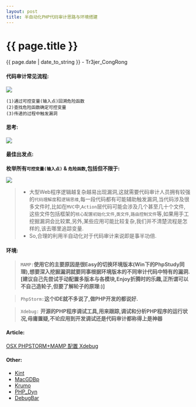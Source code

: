 ```yaml
---
layout: post
title: 半自动化PHP代码审计思路与环境搭建
---
```


{{ page.title }}
================
<p class="date">{{ page.date | date_to_string }} - Tr3jer_CongRong</p>

#### 代码审计常见流程:

<img src="http://tr3jer-1252048719.cos.ap-hongkong.myqcloud.com/2132b1y3k21.png">

	(1)通过可控变量(输入点)回溯危险函数
	(2)查找危险函数确定可控变量
	(3)传递的过程中触发漏洞
	
#### 思考:
<img src="http://tr3jer-1252048719.cos.ap-hongkong.myqcloud.com/32ee43tgreg.png">

#### 最佳出发点:
**枚举所有`可控变量(输入点)` & `危险函数`,包括但不限于:**

<img src="http://tr3jer-1252048719.cos.ap-hongkong.myqcloud.com/ahs98isuaf.png">

> * 大型Web程序逻辑越复杂越易出现漏洞,这就需要代码审计人员拥有较强的`代码理解度`和`逻辑思维`,每一段代码都有可能辅助触发漏洞,当代码涉及很多文件时,比如在`MVC`中,`Action`层代码可能会涉及几个甚至几十个文件,这些文件包括框架的`核心配置初始化文件`,`类文件`,`路由控制文件`等,如果用手工挖掘漏洞会比较累,另外,某些应用可能比较复杂,我们并不清楚流程是怎样的,该去哪里追踪变量.
> * So,合理的利用半自动化对于代码审计来说即是事半功倍.

#### 环境:

> `MAMP:`**使用它的主要原因是很Easy的切换环境版本(Win下的PhpStudy同理),想要深入挖掘漏洞就要同事根据环境版本的不同审计代码中特有的漏洞.[建议自己先尝试手动配置多版本与各模块,Enjoy折腾时的乐趣,正所谓可以不自己造轮子,但要了解轮子的原理:)]**

> `PhpStorm:`**这个IDE就不多说了,做PHP开发的都说好.**

> `Xdebug:` **开源的PHP程序调试工具,用来跟踪,调试和分析PHP程序的运行状况,毋庸置疑,不论应用到开发调试还是代码审计都称得上是神器**

#### Article:
<a target="_blank" href="http://www.thinkings.org/public/osx_mamp_phpstorm_setting_xdebug.pdf">OSX PHPSTORM+MAMP 配置 Xdebug</a>

#### Other:

* <a target="_blank" href="http://raveren.github.io/kint/">Kint</a>
* <a target="_blank" href="https://www.bluestatic.org/software/macgdbp/">MacGDBp</a>
* <a target="_blank" href="http://krumo.kaloyan.info/">Krumo</a>
* <a target="_blank" href="http://sourceforge.net/projects/php-dyn/">PHP_Dyn</a>
* <a target="_blank" href="http://www.debugbar.com/">DebugBar</a>